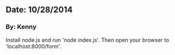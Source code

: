 ## Date: 10/28/2014
### By: Kenny

Install node.js and run 'node index.js'. Then open your browser to 'localhost:8000/form'.
